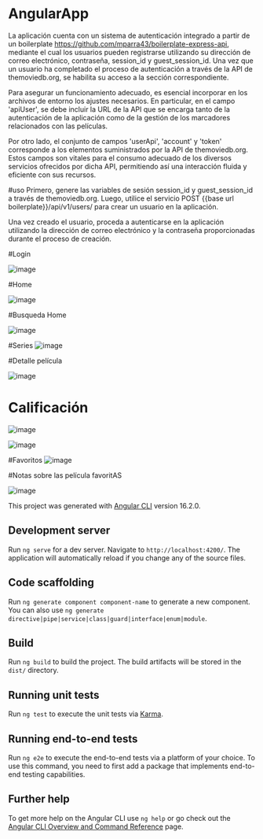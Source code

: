 # AngularApp
La aplicación cuenta con un sistema de autenticación integrado a partir de un boilerplate https://github.com/mparra43/boilerplate-express-api, mediante el cual los usuarios pueden registrarse utilizando su dirección de correo electrónico, contraseña, session_id y guest_session_id. Una vez que un usuario ha completado el proceso de autenticación a través de la API de themoviedb.org, se habilita su acceso a la sección correspondiente.

Para asegurar un funcionamiento adecuado, es esencial incorporar en los archivos de entorno los ajustes necesarios. En particular, en el campo 'apiUser', se debe incluir la URL de la API que se encarga tanto de la autenticación de la aplicación como de la gestión de los marcadores relacionados con las películas.

Por otro lado, el conjunto de campos 'userApi', 'account' y 'token' corresponde a los elementos suministrados por la API de themoviedb.org. Estos campos son vitales para el consumo adecuado de los diversos servicios ofrecidos por dicha API, permitiendo así una interacción fluida y eficiente con sus recursos.


#uso 
Primero, genere las variables de sesión session_id y guest_session_id a través de themoviedb.org. Luego, utilice el servicio POST {{base url boilerplate}}/api/v1/users/ para crear un usuario en la aplicación.

Una vez creado el usuario, proceda a autenticarse en la aplicación utilizando la dirección de correo electrónico y la contraseña proporcionadas durante el proceso de creación.

#Login

![image](https://github.com/mparra43/angular-app/assets/66500440/d1f5cef0-ffe9-44f7-8292-345257cd2992)

#Home

![image](https://github.com/mparra43/angular-app/assets/66500440/24172e1b-aa3f-43c0-9546-6d5d0d1de2bc)

#Busqueda Home 

![image](https://github.com/mparra43/angular-app/assets/66500440/93423595-8078-4245-9e0d-2e2a9a4829a2)

#Series 
![image](https://github.com/mparra43/angular-app/assets/66500440/364512ab-e9d6-417b-85ad-045793a7f981)

#Detalle película 

![image](https://github.com/mparra43/angular-app/assets/66500440/e37c47c4-7a77-4009-932e-424245c7a54f)


# Calificación 
![image](https://github.com/mparra43/angular-app/assets/66500440/0fd72f42-b031-4277-8c39-94e2ca6909aa)

![image](https://github.com/mparra43/angular-app/assets/66500440/83233c09-f8fa-4c55-bc2f-56abb30a67fc)

#Favoritos 
![image](https://github.com/mparra43/angular-app/assets/66500440/e61f1c88-98c3-4c5c-a7b7-774f3dffc85b)

#Notas sobre las película favoritAS

![image](https://github.com/mparra43/angular-app/assets/66500440/d97e24cc-788b-4970-b3dd-4cb3863caa0d)




This project was generated with [Angular CLI](https://github.com/angular/angular-cli) version 16.2.0.

## Development server

Run `ng serve` for a dev server. Navigate to `http://localhost:4200/`. The application will automatically reload if you change any of the source files.

## Code scaffolding

Run `ng generate component component-name` to generate a new component. You can also use `ng generate directive|pipe|service|class|guard|interface|enum|module`.

## Build

Run `ng build` to build the project. The build artifacts will be stored in the `dist/` directory.

## Running unit tests

Run `ng test` to execute the unit tests via [Karma](https://karma-runner.github.io).

## Running end-to-end tests

Run `ng e2e` to execute the end-to-end tests via a platform of your choice. To use this command, you need to first add a package that implements end-to-end testing capabilities.

## Further help

To get more help on the Angular CLI use `ng help` or go check out the [Angular CLI Overview and Command Reference](https://angular.io/cli) page.
